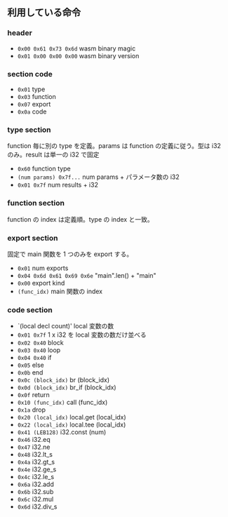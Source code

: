 ## 利用している命令

### header
 - `0x00 0x61 0x73 0x6d` wasm binary magic
 - `0x01 0x00 0x00 0x00` wasm binary version

### section code
 - `0x01` type
 - `0x03` function
 - `0x07` export
 - `0x0a` code

### type section
function 毎に別の type を定義。params は function の定義に従う。型は i32 のみ。result は単一の i32 で固定
- `0x60` function type
- `(num params) 0x7f...` num params + パラメータ数の i32 
- `0x01 0x7f` num results + i32 

### function section
function の index は定義順。type の index と一致。

### export section
固定で main 関数を 1 つのみを export する。
- `0x01` num exports
- `0x04 0x6d 0x61 0x69 0x6e` "main".len() + "main"
- `0x00` export kind
- `(func_idx)` main 関数の index

### code section
- `(local decl count)' local 変数の数
- `0x01 0x7f` 1 x i32 を local 変数の数だけ並べる
- `0x02 0x40` block
- `0x03 0x40` loop
- `0x04 0x40` if
- `0x05` else
- `0x0b` end
- `0x0c (block_idx)` br (block_idx)
- `0x0d (block_idx)` br_if (block_idx)
- `0x0f` return
- `0x10 (func_idx)` call (func_idx)
- `0x1a` drop
- `0x20 (local_idx)` local.get (local_idx)
- `0x22 (local_idx)` local.tee (local_idx)
- `0x41 (LEB128)` i32.const (num)
- `0x46` i32.eq
- `0x47` i32.ne
- `0x48` i32.lt_s
- `0x4a` i32.gt_s
- `0x4e` i32.ge_s
- `0x4c` i32.le_s
- `0x6a` i32.add
- `0x6b` i32.sub
- `0x6c` i32.mul
- `0x6d` i32.div_s